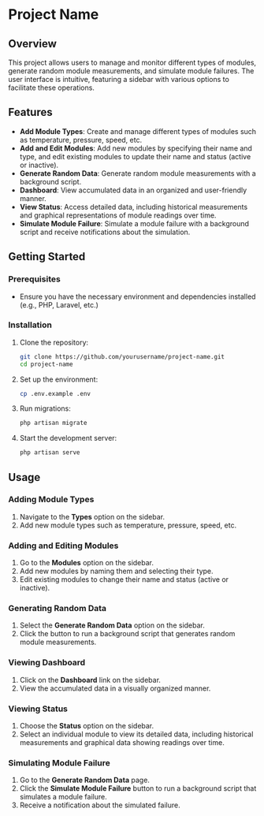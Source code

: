 # Project Name

## Overview
This project allows users to manage and monitor different types of modules, generate random module measurements, and simulate module failures. The user interface is intuitive, featuring a sidebar with various options to facilitate these operations.

## Features
- **Add Module Types**: Create and manage different types of modules such as temperature, pressure, speed, etc.
- **Add and Edit Modules**: Add new modules by specifying their name and type, and edit existing modules to update their name and status (active or inactive).
- **Generate Random Data**: Generate random module measurements with a background script.
- **Dashboard**: View accumulated data in an organized and user-friendly manner.
- **View Status**: Access detailed data, including historical measurements and graphical representations of module readings over time.
- **Simulate Module Failure**: Simulate a module failure with a background script and receive notifications about the simulation.

## Getting Started

### Prerequisites
- Ensure you have the necessary environment and dependencies installed (e.g., PHP, Laravel, etc.)

### Installation
1. Clone the repository:
    ```sh
    git clone https://github.com/yourusername/project-name.git
    cd project-name
    ```

2. Set up the environment:
    ```sh
    cp .env.example .env
    ```

3. Run migrations:
    ```sh
    php artisan migrate
    ```

4. Start the development server:
    ```sh
    php artisan serve
    ```

## Usage

### Adding Module Types
1. Navigate to the **Types** option on the sidebar.
2. Add new module types such as temperature, pressure, speed, etc.

### Adding and Editing Modules
1. Go to the **Modules** option on the sidebar.
2. Add new modules by naming them and selecting their type.
3. Edit existing modules to change their name and status (active or inactive).

### Generating Random Data
1. Select the **Generate Random Data** option on the sidebar.
2. Click the button to run a background script that generates random module measurements.

### Viewing Dashboard
1. Click on the **Dashboard** link on the sidebar.
2. View the accumulated data in a visually organized manner.

### Viewing Status
1. Choose the **Status** option on the sidebar.
2. Select an individual module to view its detailed data, including historical measurements and graphical data showing readings over time.

### Simulating Module Failure
1. Go to the **Generate Random Data** page.
2. Click the **Simulate Module Failure** button to run a background script that simulates a module failure.
3. Receive a notification about the simulated failure.
